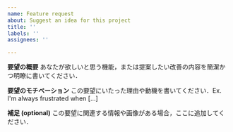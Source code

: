 ```yaml
---
name: Feature request
about: Suggest an idea for this project
title: ''
labels: ''
assignees: ''

---
```


**要望の概要**
あなたが欲しいと思う機能，または提案したい改善の内容を簡潔かつ明瞭に書いてください．

**要望のモチベーション**
この要望にいたった理由や動機を書いてください．Ex. I'm always frustrated when [...]

**補足 (optional)**
この要望に関連する情報や画像がある場合，ここに追加してください．

